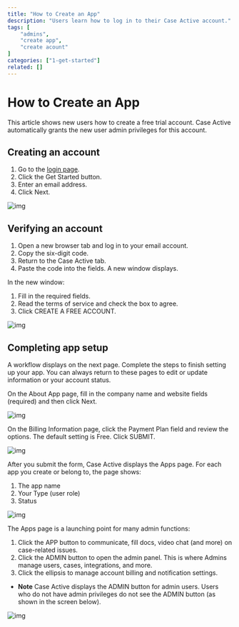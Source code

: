 ```yaml
---
title: "How to Create an App"
description: "Users learn how to log in to their Case Active account."
tags: [
    "admins",
    "create app",
    "create acount"
]
categories: ["1-get-started"]
related: []
---
```

# How to Create an App

This article shows new users how to create a free trial account. Case Active automatically grants the new user admin privileges for this account.

## Creating an account

1. Go to the <a href="/" target="_blank">login page</a>.
2. Click the Get Started button.
3. Enter an email address.
4. Click Next.

![img](/images/create-app-1.png)

## Verifying an account

1. Open a new browser tab and log in to your email account.
2. Copy the six-digit code.
3. Return to the Case Active tab.
4. Paste the code into the fields. A new window displays.

In the new window:

1. Fill in the required fields. 
2. Read the terms of service and check the box to agree.
3. Click CREATE A FREE ACCOUNT.

![img](/images/create-app-2.png)

## Completing app setup

A workflow displays on the next page. Complete the steps to finish setting up your app. You can always return to these pages to edit or update information or your account status.

On the About App page, fill in the company name and website fields (required) and then click Next.

![img](/images/create-app-3.png)


On the Billing Information page, click the Payment Plan field and review the options. The default setting is Free. Click SUBMIT. 

![img](/images/create-app-4.png)


After you submit the form, Case Active displays the Apps page. For each app you create or belong to, the page shows:

1. The app name
2. Your Type (user role)
3. Status

![img](/images/create-app-5.png)

The Apps page is a launching point for many admin functions:

1. Click the APP button to communicate, fill docs, video chat (and more) on case-related issues.
2. Click the ADMIN button to open the admin panel. This is where Admins manage users, cases, integrations, and more.
3. Click the ellipsis to manage account billing and notification settings.


* **Note**  Case Active displays the ADMIN button for admin users. Users who do not have admin privileges do not see the ADMIN button (as shown in the screen below). 

![img](/images/create-app-6.png)
